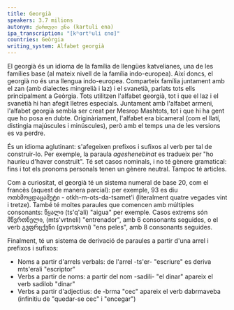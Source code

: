 ```yaml
---
title: Georgià
speakers: 3.7 milions
autonym: ქართული ენა (kartuli ena)
ipa_transcription: "[kʰɑrtʰuli ɛnɑ]"
countries: Geòrgia
writing_system: Alfabet georgià
---
```


El georgià és un idioma de la família de llengües katvelianes, una de les famílies base (al mateix nivell de la família indo-europea). Així doncs, el georgià no és una llengua indo-europea. Comparteix família juntament amb el zan (amb dialectes mingrelià i laz) i el svanetià, parlats tots ells principalment a Geòrgia. Tots utilitzen l'alfabet georgià, tot i que el laz i el svanetià hi han afegit lletres especials. Juntament amb l'alfabet armeni, l'alfabet georgià sembla ser creat per  Mesrop Mashtots, tot i que hi ha gent que ho posa en dubte. Originàriament, l'alfabet era bicameral (com el llatí, distingia majúscules i minúscules), però amb el temps una de les versions es va perdre.

És un idioma aglutinant: s'afegeixen prefixos i sufixos al verb per tal de construir-lo. Per exemple, la paraula *ageshenebinat* es tradueix per "ho hauríeu d'haver construït". Té set casos nominals, i no té gènere gramatical: fins i tot els pronoms personals tenen un gènere neutral. Tampoc té articles.

Com a curiositat, el georgià té un sistema numeral de base 20, com el francès (aquest de manera parcial): per exemple, 93 es diu ოთხმოცდაცამეტი - otkh-m-ots-da-tsamet'i (literalment quatre vegades vint i tretze). També té moltes paraules que comencen amb múltiples consonants: წყალი (ts'q'ali) "aigua" per exemple. Casos extrems són მწვრთნელი, (mts'vrtneli) "entrenador", amb 6 consonants seguides, o el verb გვფრცქვნი (gvprtskvni) "ens peles", amb 8 consonants seguides.

Finalment, té un sistema de derivació de paraules a partir d'una arrel i prefixos i sufixos:

- Noms a partir d'arrels verbals: de l'arrel -ts'er- "escriure" es deriva mts'erali "escriptor"
- Verbs a partir de noms: a partir del nom -sadili- "el dinar" apareix el verb sadilob "dinar"
- Verbs a partir d'adjectius: de -brma "cec" apareix el verb dabrmaveba (infinitiu de "quedar-se cec" i "encegar")
